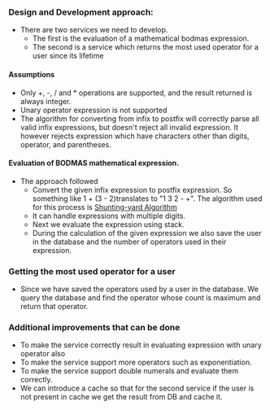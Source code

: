 ### Design and Development approach:

- There are two services we need to develop. 
  - The first is the evaluation of a mathematical bodmas expression.
  - The second is a service which returns the most used operator for a user since its lifetime

#### Assumptions
- Only +, -, / and * operations are supported, and the result returned is always integer.
- Unary operator expression is not supported
- The algorithm for converting from infix to postfix will correctly parse all valid infix expressions, but doesn't reject all invalid expression. It however rejects expression which have characters other than digits, operator, and parentheses.


#### Evaluation of BODMAS mathematical expression.
- The approach followed
  - Convert the given infix expression to postfix expression. So something like 1 + (3 - 2)translates to "1 3 2 - +". The algorithm used for this process is [Shunting-yard Algorithm](https://en.wikipedia.org/wiki/Shunting-yard_algorithm)
  - It can handle expressions with multiple digits.
  - Next we evaluate the expression using stack.
  - During the calculation of the given expression we also save the user in the database and the number of operators used in their expression.

### Getting the most used operator for a user
- Since we have saved the operators used by a user in the database. We query the database and find the operator whose count is maximum and return that operator.


### Additional improvements that can be done
- To make the service correctly result in evaluating expression with unary operator also
- To make the service support more operators such as exponentiation.
- To make the service support double numerals and evaluate them correctly.
- We can introduce a cache so that for the second service if the user is not present in cache we get the result from DB and cache it.

  